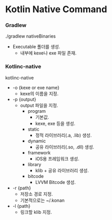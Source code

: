 # Kotlin Native Command

### Gradlew

./gradlew nativeBinaries

- Executable 폴더를 생성.
    - 내부에 kexe나 exe 파일 존재.

### Kotlinc-native

kotlinc-native

- -o {kexe or exe name}
    - kexe의 이름을 지정.
- -p {output}
    - output 파일을 지정.
        - program
            - 기본값.
            - kexe, exe 등을 생성.
        - static
            - 정적 라이브러리(.a, .lib) 생성.
        - dynamic
            - 공유 라이브러리(.so, .dll) 생성.
        - framework
            - iOS용 프레임워크 생성.
        - library
            - klib + 공유 라이브러리 생성.
        - bitcode
            - LVVM Bitcode 생성.
- -r {path}
    - 저장소 경로 지정.
    - 기본적으로는 ~/.konan
- -l {path}
    - 링크할 klib 지정.